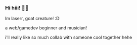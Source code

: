 ### Hi hiii! 👋✨

Im laserr, goat creature! :D

a web/gamedev beginner and musician!

i'll really like so much collab with someone cool together hehe




